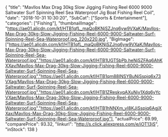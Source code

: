 {
	"title": "Mavllos Max Drag 30kg Slow Jigging Fishing Reel 6000 9000 Saltwater Surf Spinning Reel Sea Waterproof Jig Boat Fishing Reel Coil",
	"date": "2018-10-31 10:30:20",
	"SubCat": ["Sports & Entertainment"],
	"categories": ["Fishing"],
	"thumbnailImage": "https://ae01.alicdn.com/kf/HTB1qfL_maQoBKNjSZJnq6yw9VXaK/Mavllos-Max-Drag-30kg-Slow-Jigging-Fishing-Reel-6000-9000-Saltwater-Surf-Spinning-Reel-Sea-Waterproof.jpg_220x220.jpg",
	"BigImage": ["https://ae01.alicdn.com/kf/HTB1qfL_maQoBKNjSZJnq6yw9VXaK/Mavllos-Max-Drag-30kg-Slow-Jigging-Fishing-Reel-6000-9000-Saltwater-Surf-Spinning-Reel-Sea-Waterproof.jpg","https://ae01.alicdn.com/kf/HTB1UGT5bPb.heNjSZFAq6AhKXXav/Mavllos-Max-Drag-30kg-Slow-Jigging-Fishing-Reel-6000-9000-Saltwater-Surf-Spinning-Reel-Sea-Waterproof.jpg","https://ae01.alicdn.com/kf/HTB1qm88INSYBuNjSspjq6x73VXag/Mavllos-Max-Drag-30kg-Slow-Jigging-Fishing-Reel-6000-9000-Saltwater-Surf-Spinning-Reel-Sea-Waterproof.jpg","https://ae01.alicdn.com/kf/HTB1ZReskyqAXuNjy1Xdq6yYcVXae/Mavllos-Max-Drag-30kg-Slow-Jigging-Fishing-Reel-6000-9000-Saltwater-Surf-Spinning-Reel-Sea-Waterproof.jpg","https://ae01.alicdn.com/kf/HTB1hNNXm_vI8KJjSspjq6AgjXXax/Mavllos-Max-Drag-30kg-Slow-Jigging-Fishing-Reel-6000-9000-Saltwater-Surf-Spinning-Reel-Sea-Waterproof.jpg"],
	"actualPrice": 69.99,
	"comparePrice": 93.32,
	"linkurl": "http://s.click.aliexpress.com/e/iOT13jS",
	"inStock": 138
}
